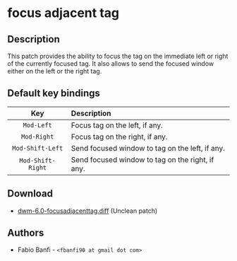 focus adjacent tag
==================

Description
-----------

This patch provides the ability to focus the tag on the immediate left or right
of the currently focused tag. It also allows to send the focused window either
on the left or the right tag.

Default key bindings
--------------------

  Key                |  Description
:-------------------:|:--------------------------------------------------
  `Mod-Left`         |  Focus tag on the left, if any.
  `Mod-Right`        |  Focus tag on the right, if any.
  `Mod-Shift-Left`   |  Send focused window to tag on the left, if any.
  `Mod-Shift-Right`  |  Send focused window to tag on the right, if any.

Download
--------

<!-- Author emailed about this issue already -->
 * [dwm-6.0-focusadjacenttag.diff](dwm-6.0-focusadjacenttag.diff) (Unclean patch)

Authors
-------
 * Fabio Banfi - `<fbanfi90 at gmail dot com>`
